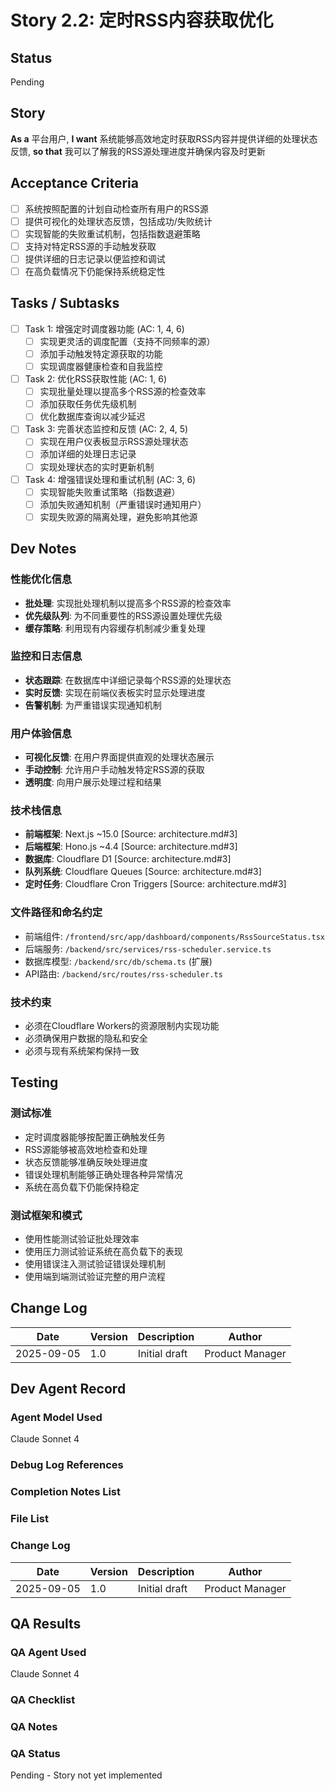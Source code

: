 # Story 2.2: 定时RSS内容获取优化

## Status
Pending

## Story
**As a** 平台用户,
**I want** 系统能够高效地定时获取RSS内容并提供详细的处理状态反馈,
**so that** 我可以了解我的RSS源处理进度并确保内容及时更新

## Acceptance Criteria
- [ ] 系统按照配置的计划自动检查所有用户的RSS源
- [ ] 提供可视化的处理状态反馈，包括成功/失败统计
- [ ] 实现智能的失败重试机制，包括指数退避策略
- [ ] 支持对特定RSS源的手动触发获取
- [ ] 提供详细的日志记录以便监控和调试
- [ ] 在高负载情况下仍能保持系统稳定性

## Tasks / Subtasks
- [ ] Task 1: 增强定时调度器功能 (AC: 1, 4, 6)
  - [ ] 实现更灵活的调度配置（支持不同频率的源）
  - [ ] 添加手动触发特定源获取的功能
  - [ ] 实现调度器健康检查和自我监控
- [ ] Task 2: 优化RSS获取性能 (AC: 1, 6)
  - [ ] 实现批量处理以提高多个RSS源的检查效率
  - [ ] 添加获取任务优先级机制
  - [ ] 优化数据库查询以减少延迟
- [ ] Task 3: 完善状态监控和反馈 (AC: 2, 4, 5)
  - [ ] 实现在用户仪表板显示RSS源处理状态
  - [ ] 添加详细的处理日志记录
  - [ ] 实现处理状态的实时更新机制
- [ ] Task 4: 增强错误处理和重试机制 (AC: 3, 6)
  - [ ] 实现智能失败重试策略（指数退避）
  - [ ] 添加失败通知机制（严重错误时通知用户）
  - [ ] 实现失败源的隔离处理，避免影响其他源

## Dev Notes

### 性能优化信息
- **批处理**: 实现批处理机制以提高多个RSS源的检查效率
- **优先级队列**: 为不同重要性的RSS源设置处理优先级
- **缓存策略**: 利用现有内容缓存机制减少重复处理

### 监控和日志信息
- **状态跟踪**: 在数据库中详细记录每个RSS源的处理状态
- **实时反馈**: 实现在前端仪表板实时显示处理进度
- **告警机制**: 为严重错误实现通知机制

### 用户体验信息
- **可视化反馈**: 在用户界面提供直观的处理状态展示
- **手动控制**: 允许用户手动触发特定RSS源的获取
- **透明度**: 向用户展示处理过程和结果

### 技术栈信息
- **前端框架**: Next.js ~15.0 [Source: architecture.md#3]
- **后端框架**: Hono.js ~4.4 [Source: architecture.md#3]
- **数据库**: Cloudflare D1 [Source: architecture.md#3]
- **队列系统**: Cloudflare Queues [Source: architecture.md#3]
- **定时任务**: Cloudflare Cron Triggers [Source: architecture.md#3]

### 文件路径和命名约定
- 前端组件: `/frontend/src/app/dashboard/components/RssSourceStatus.tsx`
- 后端服务: `/backend/src/services/rss-scheduler.service.ts`
- 数据库模型: `/backend/src/db/schema.ts` (扩展)
- API路由: `/backend/src/routes/rss-scheduler.ts`

### 技术约束
- 必须在Cloudflare Workers的资源限制内实现功能
- 必须确保用户数据的隐私和安全
- 必须与现有系统架构保持一致

## Testing

### 测试标准
- 定时调度器能够按配置正确触发任务
- RSS源能够被高效地检查和处理
- 状态反馈能够准确反映处理进度
- 错误处理机制能够正确处理各种异常情况
- 系统在高负载下仍能保持稳定

### 测试框架和模式
- 使用性能测试验证批处理效率
- 使用压力测试验证系统在高负载下的表现
- 使用错误注入测试验证错误处理机制
- 使用端到端测试验证完整的用户流程

## Change Log
| Date | Version | Description | Author |
| ---- | ------- | ----------- | ------ |
| 2025-09-05 | 1.0 | Initial draft | Product Manager |

## Dev Agent Record
### Agent Model Used
Claude Sonnet 4

### Debug Log References

### Completion Notes List

### File List

### Change Log
| Date | Version | Description | Author |
| ---- | ------- | ----------- | ------ |
| 2025-09-05 | 1.0 | Initial draft | Product Manager |

## QA Results
### QA Agent Used
Claude Sonnet 4

### QA Checklist

### QA Notes

### QA Status
Pending - Story not yet implemented
